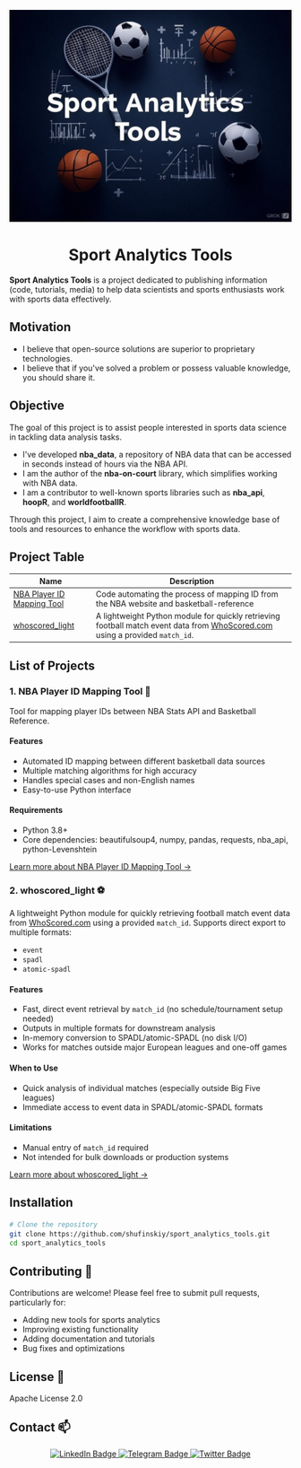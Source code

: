 <p align="center">
  <img src="https://github.com/shufinskiy/sport_analytics_tools/blob/main/sat_logo.jpeg"/>
</p>

<h1 align="center">Sport Analytics Tools</h1>

**Sport Analytics Tools** is a project dedicated to publishing information (code, tutorials, media) to help data scientists and sports enthusiasts work with sports data effectively.

## Motivation

- I believe that open-source solutions are superior to proprietary technologies.  
- I believe that if you've solved a problem or possess valuable knowledge, you should share it.  

## Objective

The goal of this project is to assist people interested in sports data science in tackling data analysis tasks. 

- I've developed **nba_data**, a repository of NBA data that can be accessed in seconds instead of hours via the NBA API.  
- I am the author of the **nba-on-court** library, which simplifies working with NBA data.  
- I am a contributor to well-known sports libraries such as **nba_api**, **hoopR**, and **worldfootballR**.  

Through this project, I aim to create a comprehensive knowledge base of tools and resources to enhance the workflow with sports data.

## Project Table

|Name|Description|
|------|---------|
|[NBA Player ID Mapping Tool](https://github.com/shufinskiy/sport_analytics_tools/tree/main/mapping_nba_ids)| Code automating the process of mapping ID from the NBA website and basketball-reference|
|[whoscored_light](https://github.com/shufinskiy/sport_analytics_tools/tree/main/whoscored_light)| A lightweight Python module for quickly retrieving football match event data from [WhoScored.com](https://whoscored.com) using a provided `match_id`.|

## List of Projects

### 1. NBA Player ID Mapping Tool 🏀
Tool for mapping player IDs between NBA Stats API and Basketball Reference.

#### Features
- Automated ID mapping between different basketball data sources
- Multiple matching algorithms for high accuracy
- Handles special cases and non-English names
- Easy-to-use Python interface

#### Requirements
- Python 3.8+
- Core dependencies: beautifulsoup4, numpy, pandas, requests, nba_api, python-Levenshtein

[Learn more about NBA Player ID Mapping Tool →](https://github.com/shufinskiy/sport_analytics_tools/tree/main/mapping_nba_ids)

### 2. whoscored_light ⚽️
A lightweight Python module for quickly retrieving football match event data from [WhoScored.com](https://whoscored.com) using a provided `match_id`. Supports direct export to multiple formats:
- `event`
- `spadl`
- `atomic-spadl`

#### Features
- Fast, direct event retrieval by `match_id` (no schedule/tournament setup needed)
- Outputs in multiple formats for downstream analysis
- In-memory conversion to SPADL/atomic-SPADL (no disk I/O)
- Works for matches outside major European leagues and one-off games

#### When to Use
- Quick analysis of individual matches (especially outside Big Five leagues)
- Immediate access to event data in SPADL/atomic-SPADL formats

#### Limitations
- Manual entry of `match_id` required
- Not intended for bulk downloads or production systems

[Learn more about whoscored_light →](https://github.com/shufinskiy/sport_analytics_tools/tree/main/whoscored_light)

## Installation

```bash
# Clone the repository
git clone https://github.com/shufinskiy/sport_analytics_tools.git
cd sport_analytics_tools

```

## Contributing 🤝
Contributions are welcome! Please feel free to submit pull requests, particularly for:

- Adding new tools for sports analytics
- Improving existing functionality
- Adding documentation and tutorials
- Bug fixes and optimizations

## License 📄
Apache License 2.0

## Contact 📫

<div id="header" align="center">
  <div id="badges">
    <a href="https://www.linkedin.com/in/vladislav-shufinskiy/">
      <img src="https://img.shields.io/badge/LinkedIn-blue?style=for-the-badge&logo=linkedin&logoColor=white" alt="LinkedIn Badge"/>
    </a>
    <a href="https://t.me/brains14482">
      <img src="https://img.shields.io/badge/Telegram-blue?style=for-the-badge&logo=telegram&logoColor=white" alt="Telegram Badge"/>
    </a>
    <a href="https://twitter.com/vshufinskiy">
      <img src="https://img.shields.io/badge/Twitter-blue?style=for-the-badge&logo=twitter&logoColor=white" alt="Twitter Badge"/>
    </a>
  </div>
</div>
